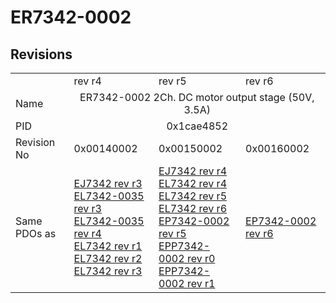 # ER7342-0002

## Revisions
<table>
<tr>
<td></td>
<td>rev r4</td>
<td>rev r5</td>
<td>rev r6</td>
</tr>
<tr>
<td>Name</td>
<td colspan=3 align="center">ER7342-0002 2Ch. DC motor output stage (50V, 3.5A)</td>
</tr>
<tr>
<td>PID</td>
<td colspan=3 align="center">0x1cae4852</td>
</tr>
<tr>
<td>Revision No</td>
<td>0x00140002</td>
<td>0x00150002</td>
<td>0x00160002</td>
</tr>
<tr>
<td>Same PDOs as</td>
<td><a href="EJ7342.md">EJ7342 rev r3</a><br/><a href="EL7342-0035.md">EL7342-0035 rev r3</a><br/><a href="EL7342-0035.md">EL7342-0035 rev r4</a><br/><a href="EL7342.md">EL7342 rev r1</a><br/><a href="EL7342.md">EL7342 rev r2</a><br/><a href="EL7342.md">EL7342 rev r3</a></td>
<td><a href="EJ7342.md">EJ7342 rev r4</a><br/><a href="EL7342.md">EL7342 rev r4</a><br/><a href="EL7342.md">EL7342 rev r5</a><br/><a href="EL7342.md">EL7342 rev r6</a><br/><a href="EP7342-0002.md">EP7342-0002 rev r5</a><br/><a href="EPP7342-0002.md">EPP7342-0002 rev r0</a><br/><a href="EPP7342-0002.md">EPP7342-0002 rev r1</a></td>
<td><a href="EP7342-0002.md">EP7342-0002 rev r6</a></td>
</tr>
</table>
